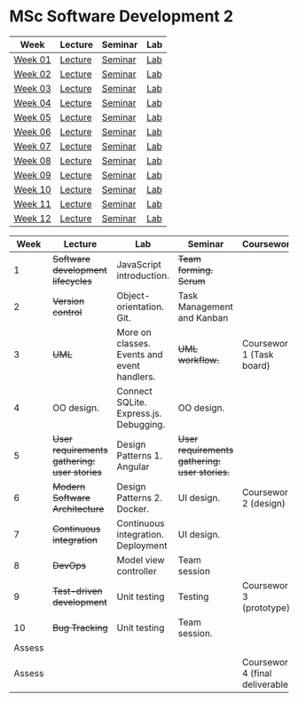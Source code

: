 # MSc Software Development 2

| Week | Lecture | Seminar | Lab |
|------|---------|---------|-----|
| [Week 01](week-01) | [Lecture](week-01/lecture) | [Seminar](week-01/seminar) | [Lab](week-01/lab) |
| [Week 02](week-02) | [Lecture](week-02/lecture) | [Seminar](week-02/seminar) | [Lab](week-02/lab) |
| [Week 03](week-03) | [Lecture](week-03/lecture) | [Seminar](week-03/seminar) | [Lab](week-03/lab) |
| [Week 04](week-04) | [Lecture](week-04/lecture) | [Seminar](week-04/seminar) | [Lab](week-04/lab) |
| [Week 05](week-05) | [Lecture](week-05/lecture) | [Seminar](week-05/seminar) | [Lab](week-05/lab) |
| [Week 06](week-06) | [Lecture](week-06/lecture) | [Seminar](week-06/seminar) | [Lab](week-06/lab) |
| [Week 07](week-07) | [Lecture](week-07/lecture) | [Seminar](week-07/seminar) | [Lab](week-07/lab) |
| [Week 08](week-08) | [Lecture](week-08/lecture) | [Seminar](week-08/seminar) | [Lab](week-08/lab) |
| [Week 09](week-09) | [Lecture](week-09/lecture) | [Seminar](week-09/seminar) | [Lab](week-09/lab) |
| [Week 10](week-10) | [Lecture](week-10/lecture) | [Seminar](week-10/seminar) | [Lab](week-10/lab) |
| [Week 11](week-11) | [Lecture](week-11/lecture) | [Seminar](week-11/seminar) | [Lab](week-11/lab) |
| [Week 12](week-12) | [Lecture](week-12/lecture) | [Seminar](week-12/seminar) | [Lab](week-12/lab) |

| Week   | Lecture                                       | Lab                                         | Seminar                                        | Coursework                       |
| ------ | --------------------------------------------- | ------------------------------------------- | ---------------------------------------------- | -------------------------------- |
| 1      | ~~Software development lifecycles~~           | JavaScript introduction.                    | ~~Team forming. Scrum~~                        |                                  |
| 2      | ~~Version control~~                           | Object-orientation. Git.                    | Task Management and Kanban                     |                                  |
| 3      | ~~UML~~                                       | More on classes. Events and event handlers. | ~~UML workflow.~~                              | Coursework 1 (Task board)        |
| 4      | OO design.                                    | Connect SQLite. Express.js. Debugging.      | OO design.                                     |                                  |
| 5      | ~~User requirements gathering: user stories~~ | Design Patterns 1. Angular                  | ~~User requirements gathering: user stories.~~ |                                  |
| 6      | ~~Modern Software Architecture~~              | Design Patterns 2. Docker.                  | UI design.                                     | Coursework 2 (design)            |
| 7      | ~~Continuous integration~~                    | Continuous integration. Deployment          | UI design.                                     |                                  |
| 8      | ~~DevOps~~                                    | Model view controller                       | Team session                                   |                                  |
| 9      | ~~Test-driven development~~                   | Unit testing                                | Testing                                        | Coursework 3 (prototype)         |
| 10     | ~~Bug Tracking~~                              | Unit testing                                | Team session.                                  |                                  |
| Assess |                                               |                                             |                                                |                                  |
| Assess |                                               |                                             |                                                | Coursework 4 (final deliverable) |

